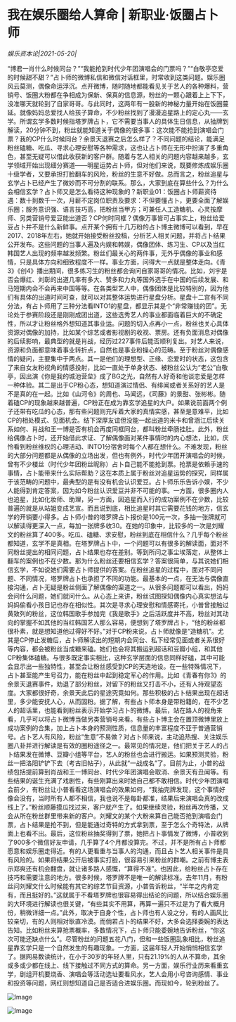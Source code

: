 # 我在娱乐圈给人算命 | 新职业·饭圈占卜师

*娱乐资本论|2021-05-20|*

“博君一肖什么时候同台？”“我能抢到时代少年团演唱会的门票吗？”“白敬亭恋爱的时候甜不甜？”占卜师的微博私信和微信对话框里，时常收到这类问题。娱乐圈风云莫测，偶像命运浮沉。点开微博，随时随地都能看见关于艺人的各种爆料，营销号、饭圈大粉都在争相成为保新、保真的信息源，粉丝的一颗心跟着上上下下，没准哪天就轮到了自家哥哥。与此同时，这两年有一股新的神秘力量开始在饭圈蔓延。就像妈妈总爱找人给孩子算命，不少粉丝找到了漫漫追星路上的定心丸——玄学。所谓玄学多数时候指塔罗牌占卜，它不需要当事人的具体生日信息，从抽牌到解读，20分钟不到，粉丝就能知道关于偶像的很多事：这次能不能抢到演唱会门票？我的CP什么时候同台？余景天退赛之后怎么样了？不同问题的结论，能满足粉丝磕糖、吃瓜、寻求心理安慰等各种需求，这也让占卜师在无形中扮演了多重角色，甚至无疑可以借此收获新的客户群。随着与艺人相关的问题内容越来越多，玄学领域开始出现细分赛道——明星运势占卜师，但对他们来说，既要修炼成娱乐圈十级学者，又要承担打脸翻车的风险，粉丝的生意不好做。总而言之，粉丝追星与玄学占卜已经产生了微妙而不可分割的联系。那么，大家到底在算些什么？为什么会相信玄学？占卜师又是怎么看待这种现象的？新职业01：饭圈占卜师薪资待遇：数十到数千一次，月薪不定岗位职责及要求：不但要懂占卜，更要全面了解娱乐圈；服务意识强、语言技巧高，把粉丝当甲方；可兼任人工造糖机、心灵按摩师、另类营销号爱豆能出道否？CP何时同框？偶像万事皆可占事实上，粉丝给爱豆占卜并不是什么新鲜事。点开某个拥有十几万粉的占卜博主微博可以看到，早在2017、2018年左右，她就开始接受粉丝投稿，分析艺人相关问题，并将占卜结果公开发布。这些问题的当事人遍及内娱和韩娱，偶像团体、练习生、CP以及当红韩国艺人出现的频率越发频繁。粉丝们最关心的两件事，无外乎偶像的事业和感情，只是具体方向和细致程度不一样。事业方面，问得大一点就是整体走向。《青3》《创4》播出期间，很多练习生的粉丝都会询问自家哥哥的情况。比如，刘宇是否会爆红、刘彰的出道几率有多大、赞多和力丸等国外选手在中国的后续发展、和马短期内会不会再来中国等等。在各类型艺人中，偶像团体是比较特别的，因为他们有具体的出道时间可查，就可以对其整体运势进行星盘分析。星盘十二宫有不同分法，有占卜师用了三种分法看INTO1的星盘，都显示其是个“非常赚钱的团”。无论处于参赛阶段还是刚刚成团出道，这些选秀艺人的事业都面临着巨大的不确定性，所以才让粉丝格外想知道其事业运。问题的切入点再小一点，粉丝也关心具体资源对偶像的加持，比如某个综艺或者影视剧的收视、票房。还有负面消息对偶像的后续影响，最典型的就是肖战，经历过227事件后能否顺利复出。对艺人来说，资源和负面都意味着事业转折点，自然也是事业粉操心的范畴。至于粉丝对偶像感情的疑问，主要集中于两点。其一是他们的理想型、正缘、恋爱时的状态，这包含了来自女友粉视角的情感投射，比如一直处于单身状态、被粉丝公认为“老公”白敬亭，因出演《你是我的城池营垒》成了BG之光，自然有人好奇和他谈恋爱是怎样一种体验。其二是出于CP粉心态，想知道演过情侣、有绯闻或者关系好的艺人是不是真的在一起。比如《山河令》的周也、马闻远，《司藤》的景甜、张彬彬。随着磕CP的现象越来越普遍，CP粉正在成为靠玄学追星的大户。如果说前面两个例子还带有吃瓜的心态，那有些问题则充斥着大家的真情实感，甚至是意难平，比如CP的相处模式、见面机会。结下深厚友谊但没能一起出道的米卡和曾涵江后续关系如何、肖战和王一博是否有机会再度同框同台，都叫粉丝牵肠挂肚。此外，粉丝给偶像占卜时，还开始借此求证、了解偶像面对某件事情时的内心想法，比如，庆怜看到粉丝维权的心理活动、INTO1分宿舍时每个人都在想什么。不难发现，粉丝的大部分问题都是从偶像的立场出发，但也有例外，时代少年团开演唱会的时候，曾有不少楼丝（时代少年团粉丝昵称）占卜自己能不能抢到票。抢票是依赖手速的事情，占卜能带来什么实际帮助？这在本质上属于粉丝对追星运势的探究，同样属于该范畴的问题中，最典型的是有没有机会认识爱豆。占卜师乐乐告诉小娱，不少人能得到肯定答案，因为如今粉丝认识爱豆并非不可能的事。一方面，很多圈内人也追星，比如化妆师、助理，另一方面，因追星而入行的成功案例不在少数，比较普遍的就是从站姐变成艺宣。而且说到底，相比追星时其它需要花钱的地方，信玄学的开销要小得多。占卜师小普的塔罗牌占卜报价是100元一次，多抽一张牌就可以解读得更深入一点，每加一张牌多收30。在她的印象中，比较多的一次是刘耀文的粉丝算了400多。吃瓜、磕糖、求安慰，粉丝到底在相信什么？几乎每个粉丝都知道，玄学不是真相。在塔罗牌占卜中，一个问题可以有很多的解读面，面对不同粉丝提出的相同问题，占卜结果也存在差别。等到所问之事尘埃落定，从整体上翻车的案例也不在少数。那为什么粉丝还要相信玄学？答案很简单，与其说她们相信玄学，不如说她们需要占卜师提供的答案。在粉丝追星的过程中，面对不同问题、不同情况，塔罗牌占卜也承担了不同的功能。最基本的一点，在无法与偶像直接沟通，占卜无疑是粉丝侧面了解偶像的渠道之一。从很多问题都可以看出，妈妈会问什么问题，她们就问什么。从心态上来讲，粉丝试图探知偶像内心真实想法与妈妈偷看小孩日记也存在相似性。其次是寻求心理安慰和情感寄托，小普曾接触过黄致列的粉丝，这位韩国歌手参加完《我是歌手》之后活跃度并不高，粉丝对其动向的掌握不如其他的当红韩国艺人那么容易，便想到了塔罗牌占卜，“他的粉丝都很朴素，就是想知道他过得好不好。”对于CP粉来说，占卜师就像是“造糖机”。尤其是CP停止发糖后，占卜师解读出的短期内会同台、私下经常见面或者关系很好等内容，都会被粉丝当成糖来磕。她们也会将其搬运到超话和豆瓣小组，和其他CP粉集体磕糖。与很多既定事实相比，这种玄学层面的信息同样好磕，其中可能会显示出一些独特性，甚至会让粉丝感受到CP的天造地设。在一些特殊情况下，占卜甚至能产生号召力，能在粉丝中起到稳定军心的作用。比如《青春有你3》的余景天退赛事件，劝退了部分粉丝，对留下的粉丝又打击不小，还有人持观望态度。大家都很好奇，余景天此后的星途究竟如何。那些积极的占卜结果出现在超话里，多少能安抚人心，从而固粉。据了解，有些占卜师本身是带粉籍的，在不少艺人的超话里，也能看到粉丝表示开始学习占卜的微博。最后，站在路人的视角来看，几乎可以将占卜微博当做另类营销号来看。有些占卜博主会在置顶微博里放上成功案例的合集，加上占卜本身的预测性质，信息量的丰富程度不亚于普通营销号。占卜艺人有风险，粉丝“生意”不易做？对占卜师来说，主动追热搜、关注娱乐圈八卦并进行解读是有效的圈粉途径之一。最常见的情况是，他们把关于艺人的占卜结果发在微博、豆瓣小组等平台，艺人的粉丝也会进行搬运。如果预测灵验，粉丝一把洛阳铲铲下去（考古旧帖子），从此就“一战成名”了。目前为止，小普的战绩包括提前算到肖战和王一博同台、时代少年团演唱会取消、余景天有丑闻等。有些结果的诞生充满了戏剧性，有些刚算出来时她自己都不敢相信。时代少年团演唱会前夕，有粉丝让小普看看这场演唱会的效果如何，“我抽完牌发现，这个事情好像会没有，当时所有人都不相信，我也说不是每卦都准，结果后来演唱会真的改成线上了。”粉丝顺藤摸瓜找过来，客户就产生了。如果继续灵验，粉丝再次传播，又会从所在粉丝群里带来新的客户。刘耀文的某个大粉来算自己能否抢到演唱会门票，占卜结果是抢不到，但是能通过奇特的方式拿到票，至于怎么个奇特法，从牌面上也看不出。最后，这位粉丝抽奖得到了票，她把占卜事情发了微博，小普收到了900多个微信好友申请，几乎算了4个月都没算完。不过，并不是所有占卜师都愿意和娱乐圈走得近。有的人更看重与当事人的沟通，而且占卜艺人相关事件是具有风险的。如果将结果公开后被事实打脸，很容易引来粉丝的群嘲。之前有博主表示郑爽还有机会翻盘，就让诸多路人感慨，“算得不准”。也因此，给粉丝占卜存在技巧和需要注意的地方。很多时候，塔罗牌不是唯一的解读标准。去年11月，有粉丝问刘耀文什么时候能有其它的综艺节目资源，小普告诉粉丝，“半年之内肯定有，而且挺好的。”这就属于不看塔罗牌也很容易得出结论的问题，所以结合娱乐圈的大环境进行解读也很关键，“有些其实不用算，再算一遍只不过是为了看大概月份，稍微详细一点。”此外，取决于自身个性，占卜师也有人设之分，有的人画风比较亲切，有的人则相对耿直冷漠。而倘若占卜的结果不好，大多会选择委婉的表达告知。比如粉丝来算抢票概率，多数情况下，占卜师只能委婉地告诉粉丝，“你这次可能还缺点什么”。尽管粉丝的问题五花八门，但和一些饭圈乱象相比，粉丝追星靠玄学只是一个自然发生的有趣现象。一方面，这届年轻人开始悄悄相信玄学了。据网易数读统计，在小于30岁的年轻人里，只有21.19%的人从不算命，其余或多或少都在线上、线下接触过不同方式的算命。另一方面，娱乐行业历来看重玄学，剧组开机要烧香、演唱会等活动选址要看风水，艺人会用小号咨询感情、事业和投资等问题，网红则想知道自己是否适合进娱乐圈。而现如今，轮到粉丝了。

![Image](https://mmbiz.qpic.cn/mmbiz_png/3bva97Ph58tQiadGoyN75Kq3AFTox3XEmxJ4DrE5yJeX99yic2kkY6jCseEibvRdewLCic1HTy1yiaqYK1Kp7KllvFg/640?wx_fmt=png&tp=webp&wxfrom=5&wx_lazy=1&wx_co=1)

![Image](https://mmbiz.qpic.cn/mmbiz_png/3bva97Ph58tQiadGoyN75Kq3AFTox3XEmeYCKj5ydbz5ceh553rJQ9sD2nSxlmHG3KhLM92luMQy5FWrUo6XIgA/640?wx_fmt=png&tp=webp&wxfrom=5&wx_lazy=1&wx_co=1)

